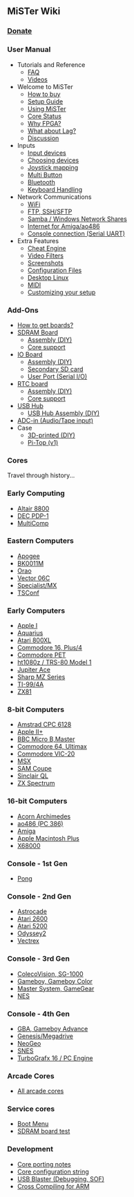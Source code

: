 ## MiSTer Wiki
### [Donate](Donate)
### User Manual
* Tutorials and Reference
  * [FAQ](Frequently-Asked-Questions)
  * [Videos](External-Videos)
* Welcome to MiSTer
  * [How to buy](How-to-start-with-MiSTer)
  * [Setup Guide](Setup-Guide)
  * [Using MiSTer](Using-MiSTer)
  * [Core Status](Core-Status)
  * [Why FPGA?](Why-FPGA%3F)
  * [What about Lag?](Lag-Explained)
  * [Discussion](http://www.atari-forum.com/viewforum.php?f=117)
* Inputs
  * [Input devices](Input-devices)
  * [Choosing devices](Selecting-Input-Devices)
  * [Joystick mapping](Main-Joystick-Mapping)
  * [Multi Button](Multi-Button-Mapping)
  * [Bluetooth](Bluetooth)
  * [Keyboard Handling](Keyboard)
* Network Communications
  * [WiFi](WiFi-setup)
  * [FTP, SSH/SFTP](Network-access)
  * [Samba / Windows Network Shares](Samba)
  * [Internet for Amiga/ao486](Internet-and-console-connection-from-supported-cores)
  * [Console connection (Serial UART)](Console-connection)
* Extra Features
  * [Cheat Engine](Cheat-Engine)
  * [Video Filters](HDMI-Scaler-Custom-Filter-Coefficients)
  * [Screenshots](Screenshot-Feature)
  * [Configuration Files](Configuration-Files)
  * [Desktop Linux](Desktop-Linux)
  * [MIDI](USB-MIDI-with-the-Minimig-and-ao486-Cores)
  * [Customizing your setup](Customizing)


### Add-Ons
* [How to get boards?](How-to-get-your-own-addon-boards)
* [SDRAM Board](SDRAM-Board)
  * [ Assembly (DIY) ](SDRAM-Board-Assembly-(DIY))
  * [ Core support ](SDRAM-Requirement-by-cores)
* [IO Board](IO-Board)
  * [ Assembly (DIY) ](IO-Board-Assembly-(DIY))
  * [ Secondary SD card ](Secondary-SD-card)
  * [User Port (Serial I/O)](User-Port-(Serial-IO))
* [RTC board](RTC-board)
  * [ Assembly (DIY) ](RTC-Board-Assembly-(DIY))
  * [ Core support ](Cores-supporting-RTC)
* [USB Hub](USB-Hub-daughter-board)
  * [ USB Hub Assembly (DIY) ](USB-Hub-Assembly-(DIY))
* [ADC-in (Audio/Tape input)](ADC-in-(Audio-Tape-input))
* Case
  * [3D-printed (DIY)](MiSTer-case)
  * [Pi-Top (v1)](Pi-Top-v1)

### Cores 
Travel through history...

### Early Computing
* [Altair 8800](https://github.com/MiSTer-devel/Altair8800_Mister)
* [DEC PDP-1](https://github.com/MiSTer-devel/PDP1_MiSTer)
* [MultiComp](https://github.com/MiSTer-devel/MultiComp_MiSTer)

### Eastern Computers
* [Apogee](https://github.com/MiSTer-devel/Apogee_MiSTer)
* [BK0011M](https://github.com/MiSTer-devel/BK0011M_MiSTer)
* [Orao](https://github.com/MiSTer-devel/Orao_MiSTer)
* [Vector 06C](https://github.com/MiSTer-devel/Vector-06C_MiSTer)
* [Specialist/MX](https://github.com/MiSTer-devel/Specialist_MiSTer)
* [TSConf](https://github.com/MiSTer-devel/TSConf_MiSTer)

### Early Computers
* [Apple I](https://github.com/MiSTer-devel/Apple-I_MiSTer)
* [Aquarius](https://github.com/MiSTer-devel/Aquarius_MISTer)
* [Atari 800XL](https://github.com/MiSTer-devel/Atari800_MiSTer)
* [Commodore 16, Plus/4](https://github.com/MiSTer-devel/C16_MiSTer)
* [Commodore PET](https://github.com/MiSTer-devel/PET2001_MiSTer)
* [ht1080z / TRS-80 Model 1](https://github.com/MiSTer-devel/HT1080Z_MiSTer)
* [Jupiter Ace](https://github.com/MiSTer-devel/Jupiter_MiSTer)
* [Sharp MZ Series](https://github.com/MiSTer-devel/SharpMZ_MiSTer)
* [TI-99/4A](https://github.com/MiSTer-devel/TI-99_4A_MiSTer)
* [ZX81](https://github.com/MiSTer-devel/ZX81_MiSTer)

### 8-bit Computers
* [Amstrad CPC 6128](https://github.com/MiSTer-devel/Amstrad_MiSTer)
* [Apple II+](https://github.com/MiSTer-devel/Apple-II_MiSTer)
* [BBC Micro B,Master](https://github.com/MiSTer-devel/BBCMicro_MiSTer)
* [Commodore 64, Ultimax](https://github.com/MiSTer-devel/C64_MiSTer)
* [Commodore VIC-20](https://github.com/MiSTer-devel/VIC20_MiSTer)
* [MSX](https://github.com/MiSTer-devel/MSX_MiSTer)
* [SAM Coupe](https://github.com/MiSTer-devel/SAM-Coupe_MiSTer)
* [Sinclair QL](https://github.com/MiSTer-devel/QL_MiSTer)
* [ZX Spectrum](https://github.com/MiSTer-devel/ZX-Spectrum_MISTer)

### 16-bit Computers
* [Acorn Archimedes](https://github.com/MiSTer-devel/Archie_MiSTer)
* [ao486 (PC 386)](https://github.com/MiSTer-devel/ao486_MiSTer)
* [Amiga](https://github.com/MiSTer-devel/Minimig-AGA_MiSTer)
* [Apple Macintosh Plus](https://github.com/MiSTer-devel/MacPlus_MiSTer)
* [X68000](https://github.com/MiSTer-devel/X68000_MiSTer)

### Console - 1st Gen
* [Pong](https://github.com/MiSTer-devel/Arcade-Pong_MiSTer)

### Console - 2nd Gen
* [Astrocade](https://github.com/MiSTer-devel/Astrocade_MiSTer)
* [Atari 2600](https://github.com/MiSTer-devel/Atari2600_MiSTer)
* [Atari 5200](https://github.com/MiSTer-devel/Atari800_MiSTer)
* [Odyssey2](https://github.com/MiSTer-devel/Odyssey2_MiSTer)
* [Vectrex](https://github.com/MiSTer-devel/Vectrex_MiSTer)

### Console - 3rd Gen
* [ColecoVision, SG-1000](https://github.com/MiSTer-devel/ColecoVision_MiSTer)
* [Gameboy, Gameboy Color](https://github.com/MiSTer-devel/Gameboy_MiSTer)
* [Master System, GameGear](https://github.com/MiSTer-devel/SMS_MiSTer)
* [NES](https://github.com/MiSTer-devel/NES_MiSTer)

### Console - 4th Gen
* [GBA, Gameboy Advance](https://github.com/MiSTer-devel/GBA_MiSTer)
* [Genesis/Megadrive](https://github.com/MiSTer-devel/Genesis_MiSTer)
* [NeoGeo](https://github.com/MiSTer-devel/NeoGeo_MiSTer)
* [SNES](https://github.com/MiSTer-devel/SNES_MiSTer)
* [TurboGrafx 16 / PC Engine](https://github.com/MiSTer-devel/TurboGrafx16_MiSTer)

### Arcade Cores
* [All arcade cores](Arcade-Cores-List)

### Service cores
* [Boot Menu](https://github.com/MiSTer-devel/Menu_MiSTer)
* [SDRAM board test](https://github.com/MiSTer-devel/MemTest_MiSTer)

### Development
* [Core porting notes](Core-porting-notes)
* [Core configuration string](Core-configuration-string)
* [USB Blaster (Debugging, SOF)](USB-Blaster-(debugging))
* [Cross Compiling for ARM](ARM-cross-compiling)